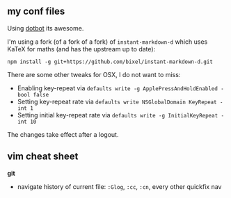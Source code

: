 ## my conf files
Using [dotbot](https://github.com/anishathalye/dotbot) its awesome.

I'm using a fork (of a fork of a fork) of `instant-markdown-d` which uses KaTeX
for maths (and has the upstream up to date):

    npm install -g git+https://github.com/bixel/instant-markdown-d.git

There are some other tweaks for OSX, I do not want to miss:

  - Enabling key-repeat via `defaults write -g ApplePressAndHoldEnabled -bool
    false`
  - Setting key-repeat rate via `defaults write NSGlobalDomain KeyRepeat -int
    1`
  - Setting initial key-repeat rate via `defaults write -g InitialKeyRepeat
    -int 10`

The changes take effect after a logout.

## vim cheat sheet

**git**
- navigate history of current file: `:Glog`, `:cc`, `:cn`, every other quickfix
  nav
